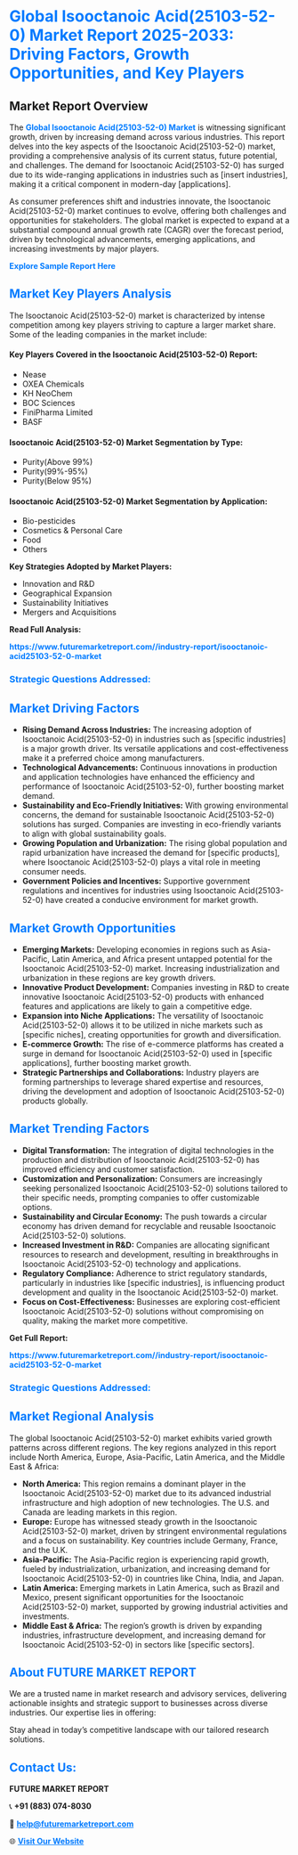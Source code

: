 <h1 style="color: #007BFF;">Global Isooctanoic Acid(25103-52-0) Market Report 2025-2033: Driving Factors, Growth Opportunities, and Key Players</h1>

<section id="overview">
<h2>Market Report Overview</h2>
<p>The <a href="https://www.futuremarketreport.com//industry-report/isooctanoic-acid25103-52-0-market" style="color: #007BFF; text-decoration: none;"><strong>Global Isooctanoic Acid(25103-52-0) Market</strong></a> is witnessing significant growth, driven by increasing demand across various industries. This report delves into the key aspects of the Isooctanoic Acid(25103-52-0) market, providing a comprehensive analysis of its current status, future potential, and challenges. The demand for Isooctanoic Acid(25103-52-0) has surged due to its wide-ranging applications in industries such as [insert industries], making it a critical component in modern-day [applications].</p>
<p>As consumer preferences shift and industries innovate, the Isooctanoic Acid(25103-52-0) market continues to evolve, offering both challenges and opportunities for stakeholders. The global market is expected to expand at a substantial compound annual growth rate (CAGR) over the forecast period, driven by technological advancements, emerging applications, and increasing investments by major players.</p>
</section>

<section id="overview">
<p><a href="https://www.futuremarketreport.com//request-sample/reportId=52051" style="color: #007BFF; text-decoration: none;"><strong>Explore Sample Report Here</strong></a></p>
</section>

<section id="key-players">
<h2 style="color: #007BFF;">Market Key Players Analysis</h2>
<p>The Isooctanoic Acid(25103-52-0) market is characterized by intense competition among key players striving to capture a larger market share. Some of the leading companies in the market include:</p>
<h4>Key Players Covered in the Isooctanoic Acid(25103-52-0) Report:</h4>
<ul><li>Nease</li><li>OXEA Chemicals</li><li>KH NeoChem</li><li>BOC Sciences</li><li>FiniPharma Limited</li><li>BASF</li></ul>
<h4>Isooctanoic Acid(25103-52-0) Market Segmentation by Type:</h4>
<ul><li>Purity(Above 99%)</li><li>Purity(99%-95%)</li><li>Purity(Below 95%)</li></ul>

<h4>Isooctanoic Acid(25103-52-0) Market Segmentation by Application:</h4>
<ul><li>Bio-pesticides</li><li>Cosmetics &amp; Personal Care</li><li>Food</li><li>Others</li></ul>
<p><strong>Key Strategies Adopted by Market Players:</strong></p>
<ul>
<li>Innovation and R&D</li>
<li>Geographical Expansion</li>
<li>Sustainability Initiatives</li>
<li>Mergers and Acquisitions</li>
</ul>
</section>

<section>
<p><strong>Read Full Analysis: </strong></p><a href="https://www.futuremarketreport.com//industry-report/isooctanoic-acid25103-52-0-market" style="color: #007BFF; text-decoration: none;"><strong>https://www.futuremarketreport.com//industry-report/isooctanoic-acid25103-52-0-market</strong></a>
<h3 style="color: #007BFF;">Strategic Questions Addressed:</h3>
</section>

<section id="driving-factors">
<h2 style="color: #007BFF;">Market Driving Factors</h2>
<ul>
<li><strong>Rising Demand Across Industries:</strong> The increasing adoption of Isooctanoic Acid(25103-52-0) in industries such as [specific industries] is a major growth driver. Its versatile applications and cost-effectiveness make it a preferred choice among manufacturers.</li>
<li><strong>Technological Advancements:</strong> Continuous innovations in production and application technologies have enhanced the efficiency and performance of Isooctanoic Acid(25103-52-0), further boosting market demand.</li>
<li><strong>Sustainability and Eco-Friendly Initiatives:</strong> With growing environmental concerns, the demand for sustainable Isooctanoic Acid(25103-52-0) solutions has surged. Companies are investing in eco-friendly variants to align with global sustainability goals.</li>
<li><strong>Growing Population and Urbanization:</strong> The rising global population and rapid urbanization have increased the demand for [specific products], where Isooctanoic Acid(25103-52-0) plays a vital role in meeting consumer needs.</li>
<li><strong>Government Policies and Incentives:</strong> Supportive government regulations and incentives for industries using Isooctanoic Acid(25103-52-0) have created a conducive environment for market growth.</li>
</ul>
</section>

<section id="growth-opportunities">
<h2 style="color: #007BFF;">Market Growth Opportunities</h2>
<ul>
<li><strong>Emerging Markets:</strong> Developing economies in regions such as Asia-Pacific, Latin America, and Africa present untapped potential for the Isooctanoic Acid(25103-52-0) market. Increasing industrialization and urbanization in these regions are key growth drivers.</li>
<li><strong>Innovative Product Development:</strong> Companies investing in R&D to create innovative Isooctanoic Acid(25103-52-0) products with enhanced features and applications are likely to gain a competitive edge.</li>
<li><strong>Expansion into Niche Applications:</strong> The versatility of Isooctanoic Acid(25103-52-0) allows it to be utilized in niche markets such as [specific niches], creating opportunities for growth and diversification.</li>
<li><strong>E-commerce Growth:</strong> The rise of e-commerce platforms has created a surge in demand for Isooctanoic Acid(25103-52-0) used in [specific applications], further boosting market growth.</li>
<li><strong>Strategic Partnerships and Collaborations:</strong> Industry players are forming partnerships to leverage shared expertise and resources, driving the development and adoption of Isooctanoic Acid(25103-52-0) products globally.</li>
</ul>
</section>

<section id="trending-factors">
<h2 style="color: #007BFF;">Market Trending Factors</h2>
<ul>
<li><strong>Digital Transformation:</strong> The integration of digital technologies in the production and distribution of Isooctanoic Acid(25103-52-0) has improved efficiency and customer satisfaction.</li>
<li><strong>Customization and Personalization:</strong> Consumers are increasingly seeking personalized Isooctanoic Acid(25103-52-0) solutions tailored to their specific needs, prompting companies to offer customizable options.</li>
<li><strong>Sustainability and Circular Economy:</strong> The push towards a circular economy has driven demand for recyclable and reusable Isooctanoic Acid(25103-52-0) solutions.</li>
<li><strong>Increased Investment in R&D:</strong> Companies are allocating significant resources to research and development, resulting in breakthroughs in Isooctanoic Acid(25103-52-0) technology and applications.</li>
<li><strong>Regulatory Compliance:</strong> Adherence to strict regulatory standards, particularly in industries like [specific industries], is influencing product development and quality in the Isooctanoic Acid(25103-52-0) market.</li>
<li><strong>Focus on Cost-Effectiveness:</strong> Businesses are exploring cost-efficient Isooctanoic Acid(25103-52-0) solutions without compromising on quality, making the market more competitive.</li>
</ul>
</section>

<section>
<p><strong>Get Full Report: </strong></p><a href="https://www.futuremarketreport.com//industry-report/isooctanoic-acid25103-52-0-market" style="color: #007BFF; text-decoration: none;"><strong>https://www.futuremarketreport.com//industry-report/isooctanoic-acid25103-52-0-market</strong></a>
<h3 style="color: #007BFF;">Strategic Questions Addressed:</h3>
</section>


<section id="regional-analysis">
<h2 style="color: #007BFF;">Market Regional Analysis</h2>
<p>The global Isooctanoic Acid(25103-52-0) market exhibits varied growth patterns across different regions. The key regions analyzed in this report include North America, Europe, Asia-Pacific, Latin America, and the Middle East & Africa:</p>
<ul>
<li><strong>North America:</strong> This region remains a dominant player in the Isooctanoic Acid(25103-52-0) market due to its advanced industrial infrastructure and high adoption of new technologies. The U.S. and Canada are leading markets in this region.</li>
<li><strong>Europe:</strong> Europe has witnessed steady growth in the Isooctanoic Acid(25103-52-0) market, driven by stringent environmental regulations and a focus on sustainability. Key countries include Germany, France, and the U.K.</li>
<li><strong>Asia-Pacific:</strong> The Asia-Pacific region is experiencing rapid growth, fueled by industrialization, urbanization, and increasing demand for Isooctanoic Acid(25103-52-0) in countries like China, India, and Japan.</li>
<li><strong>Latin America:</strong> Emerging markets in Latin America, such as Brazil and Mexico, present significant opportunities for the Isooctanoic Acid(25103-52-0) market, supported by growing industrial activities and investments.</li>
<li><strong>Middle East & Africa:</strong> The region’s growth is driven by expanding industries, infrastructure development, and increasing demand for Isooctanoic Acid(25103-52-0) in sectors like [specific sectors].</li>
</ul>
</section>

<footer>
<h2 style="color: #007BFF;">About FUTURE MARKET REPORT</h2>
<p>We are a trusted name in market research and advisory services, delivering actionable insights and strategic support to businesses across diverse industries. Our expertise lies in offering:</p>

<p>Stay ahead in today’s competitive landscape with our tailored research solutions.</p>

<h2 style="color: #007BFF;">Contact Us:</h2>
<p><strong>FUTURE MARKET REPORT</strong></p>
<p>📞 <strong>+91 (883) 074-8030</strong></p>
<p>📧 <strong><a href="mailto:help@futuremarketreport.com" style="color: #007BFF;">help@futuremarketreport.com</a></strong></p>
<p>🌐 <strong><a href="https://www.futuremarketreport.com/" style="color: #007BFF;">Visit Our Website</a></strong></p>
</footer>